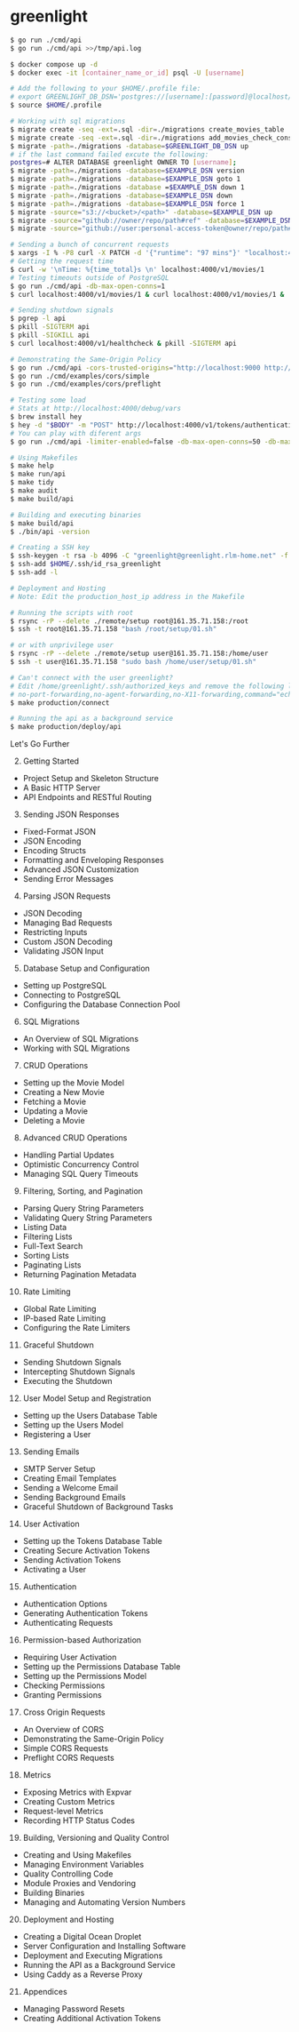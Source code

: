 # greenlight

```bash
$ go run ./cmd/api
$ go run ./cmd/api >>/tmp/api.log

$ docker compose up -d
$ docker exec -it [container_name_or_id] psql -U [username]

# Add the following to your $HOME/.profile file:
# export GREENLIGHT_DB_DSN='postgres://[username]:[password]@localhost/greenlight'
$ source $HOME/.profile

# Working with sql migrations
$ migrate create -seq -ext=.sql -dir=./migrations create_movies_table
$ migrate create -seq -ext=.sql -dir=./migrations add_movies_check_constraints
$ migrate -path=./migrations -database=$GREENLIGHT_DB_DSN up
# if the last command failed excute the following:
postgres=# ALTER DATABASE greenlight OWNER TO [username];
$ migrate -path=./migrations -database=$EXAMPLE_DSN version
$ migrate -path=./migrations -database=$EXAMPLE_DSN goto 1
$ migrate -path=./migrations -database =$EXAMPLE_DSN down 1
$ migrate -path=./migrations -database=$EXAMPLE_DSN down
$ migrate -path=./migrations -database=$EXAMPLE_DSN force 1
$ migrate -source="s3://<bucket>/<path>" -database=$EXAMPLE_DSN up
$ migrate -source="github://owner/repo/path#ref" -database=$EXAMPLE_DSN up
$ migrate -source="github://user:personal-access-token@owner/repo/path#ref" -database=$EXAMPLE_DSN up

# Sending a bunch of concurrent requests
$ xargs -I % -P8 curl -X PATCH -d '{"runtime": "97 mins"}' "localhost:4000/v1/movies/4" < <(printf '%s\n' {1..8})
# Getting the request time
$ curl -w '\nTime: %{time_total}s \n' localhost:4000/v1/movies/1
# Testing timeouts outside of PostgreSQL
$ go run ./cmd/api -db-max-open-conns=1
$ curl localhost:4000/v1/movies/1 & curl localhost:4000/v1/movies/1 &

# Sending shutdown signals
$ pgrep -l api
$ pkill -SIGTERM api
$ pkill -SIGKILL api
$ curl localhost:4000/v1/healthcheck & pkill -SIGTERM api

# Demonstrating the Same-Origin Policy
$ go run ./cmd/api -cors-trusted-origins="http://localhost:9000 http://localhost:9001"
$ go run ./cmd/examples/cors/simple
$ go run ./cmd/examples/cors/preflight

# Testing some load
# Stats at http://localhost:4000/debug/vars
$ brew install hey
$ hey -d "$BODY" -m "POST" http://localhost:4000/v1/tokens/authentication
# You can play with diferent args
$ go run ./cmd/api -limiter-enabled=false -db-max-open-conns=50 -db-max-idle-conns=50 -db-max-idle-time=20s -port=4000

# Using Makefiles
$ make help
$ make run/api
$ make tidy
$ make audit
$ make build/api

# Building and executing binaries
$ make build/api
$ ./bin/api -version

# Creating a SSH key
$ ssh-keygen -t rsa -b 4096 -C "greenlight@greenlight.rlm-home.net" -f $HOME/.ssh/id_rsa_greenlight
$ ssh-add $HOME/.ssh/id_rsa_greenlight
$ ssh-add -l

# Deployment and Hosting
# Note: Edit the production_host_ip address in the Makefile

# Running the scripts with root
$ rsync -rP --delete ./remote/setup root@161.35.71.158:/root
$ ssh -t root@161.35.71.158 "bash /root/setup/01.sh"

# or with unprivilege user
$ rsync -rP --delete ./remote/setup user@161.35.71.158:/home/user
$ ssh -t user@161.35.71.158 "sudo bash /home/user/setup/01.sh"

# Can't connect with the user greenlight?
# Edit /home/greenlight/.ssh/authorized_keys and remove the following line:
# no-port-forwarding,no-agent-forwarding,no-X11-forwarding,command="echo 'Please login as the user \"xxxx\" rather than the user \"greenlight\".';echo;sleep 10;exit 142"
$ make production/connect

# Running the api as a background service
$ make production/deploy/api
```

Let's Go Further

2. Getting Started

- Project Setup and Skeleton Structure
- A Basic HTTP Server
- API Endpoints and RESTful Routing

3. Sending JSON Responses

- Fixed-Format JSON
- JSON Encoding
- Encoding Structs
- Formatting and Enveloping Responses
- Advanced JSON Customization
- Sending Error Messages

4. Parsing JSON Requests

- JSON Decoding
- Managing Bad Requests
- Restricting Inputs
- Custom JSON Decoding
- Validating JSON Input

5. Database Setup and Configuration

- Setting up PostgreSQL
- Connecting to PostgreSQL
- Configuring the Database Connection Pool

6. SQL Migrations

- An Overview of SQL Migrations
- Working with SQL Migrations

7. CRUD Operations

- Setting up the Movie Model
- Creating a New Movie
- Fetching a Movie
- Updating a Movie
- Deleting a Movie

8. Advanced CRUD Operations

- Handling Partial Updates
- Optimistic Concurrency Control
- Managing SQL Query Timeouts

9. Filtering, Sorting, and Pagination

- Parsing Query String Parameters
- Validating Query String Parameters
- Listing Data
- Filtering Lists
- Full-Text Search
- Sorting Lists
- Paginating Lists
- Returning Pagination Metadata

10. Rate Limiting

- Global Rate Limiting
- IP-based Rate Limiting
- Configuring the Rate Limiters

11. Graceful Shutdown

- Sending Shutdown Signals
- Intercepting Shutdown Signals
- Executing the Shutdown

12. User Model Setup and Registration

- Setting up the Users Database Table
- Setting up the Users Model
- Registering a User

13. Sending Emails

- SMTP Server Setup
- Creating Email Templates
- Sending a Welcome Email
- Sending Background Emails
- Graceful Shutdown of Background Tasks

14. User Activation

- Setting up the Tokens Database Table
- Creating Secure Activation Tokens
- Sending Activation Tokens
- Activating a User

15. Authentication

- Authentication Options
- Generating Authentication Tokens
- Authenticating Requests

16. Permission-based Authorization

- Requiring User Activation
- Setting up the Permissions Database Table
- Setting up the Permissions Model
- Checking Permissions
- Granting Permissions

17. Cross Origin Requests

- An Overview of CORS
- Demonstrating the Same-Origin Policy
- Simple CORS Requests
- Preflight CORS Requests

18. Metrics

- Exposing Metrics with Expvar
- Creating Custom Metrics
- Request-level Metrics
- Recording HTTP Status Codes

19. Building, Versioning and Quality Control

- Creating and Using Makefiles
- Managing Environment Variables
- Quality Controlling Code
- Module Proxies and Vendoring
- Building Binaries
- Managing and Automating Version Numbers

20. Deployment and Hosting

- Creating a Digital Ocean Droplet
- Server Configuration and Installing Software
- Deployment and Executing Migrations
- Running the API as a Background Service
- Using Caddy as a Reverse Proxy

21. Appendices

- Managing Password Resets
- Creating Additional Activation Tokens
